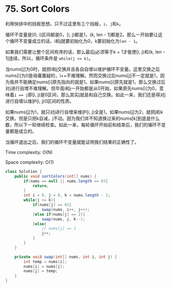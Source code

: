 # 75. Sort Colors

利用快排中的挡板思想。只不过这里有三个挡板，`i`、`j`和`k`。

循环不变量是[0, i)区间都是0，[i, j)都是1，(k, len - 1]都是2。那么一开始要让这个循环不变量成立的话，i和j就要初始化为0，k要初始化为`len - 1`。

如果我们需要让整个区间有序的话，那么最后j必须等于k + 1才能使[i, j)和(k, len - 1]连续。所以，循环条件是 `while(j <= k)`。

当nums[j]为0时，就把i和j交换并且各自自增以维护循环不变量。这里交换之后nums[i]为0是毋庸置疑的，i++不难理解。然而交换过后nums[j]不一定就是1，因为我并不能确定nums[i]原先指向的就是1。如果nums[i]原先就是1，那么交换过后对j进行自增不难理解。但毕竟i和j一开始都是从0开始，如果原先nums[i]为0，意味着`i == j`即[i, j)是0区间，那么其实j就是和自己交换。如此一来，我们还是得对j进行自增以维护[i, j)0区间的性质。

如果nums[j]为1，就只对j进行自增来维护[i, j)全是1。如果nums[j]为2，就把j和k交换，但是只把k自减，j不动。因为我们并不知道换过来的nums[k]到底是什么数，所以下一轮继续检查。如此一来，每轮循环开始前和结束后，我们的循环不变量都是成立的。

当循环退出之后，我们的循环不变量就能证明我们结果的正确性了。

Time complexity: O(N)

Space complexity: O(1)

```java
class Solution {
    public void sortColors(int[] nums) {
        if(nums == null || nums.length == 0){
            return;
        }
        int i = 0, j = 0, k = nums.length - 1;
        while(j <= k){
            if(nums[j] == 0){
                swap(nums, i++, j++);
            }else if(nums[j] == 2){
                swap(nums, j, k--);
            }else{
                // nums[j] == 1
                j++;
            }
        }
    }

    private void swap(int[] nums, int i, int j) {
        int temp = nums[i];
        nums[i] = nums[j];
        nums[j] = temp;
    }
}
```